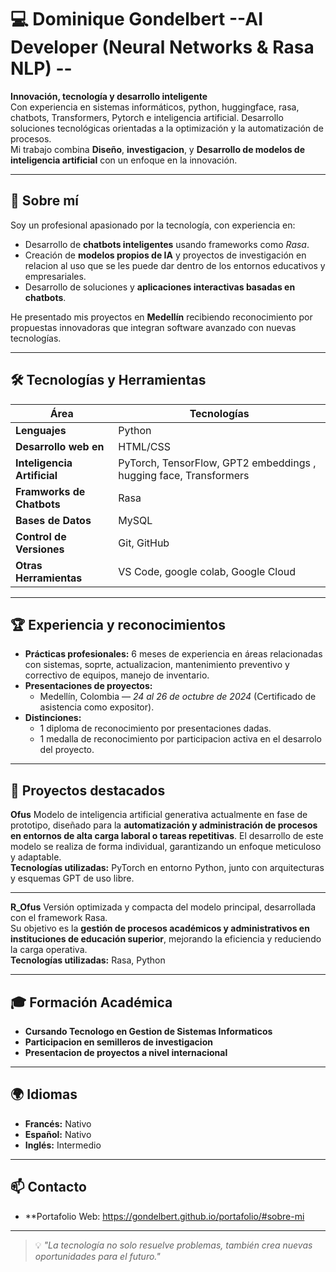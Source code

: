 # 💻 Dominique Gondelbert --AI Developer (Neural Networks & Rasa NLP) --

**Innovación, tecnología y desarrollo inteligente**  
Con experiencia en sistemas informáticos, python, huggingface, rasa, chatbots, Transformers, Pytorch e inteligencia artificial.
Desarrollo soluciones tecnológicas orientadas a la optimización y la automatización de procesos.  
Mi trabajo combina **Diseño**, **investigacion**, y **Desarrollo de modelos de inteligencia artificial** con un enfoque en la innovación.

---

## 📌 Sobre mí

Soy un profesional apasionado por la tecnología, con experiencia en:
- Desarrollo de **chatbots inteligentes** usando frameworks como *Rasa*.
- Creación de **modelos propios de IA** y proyectos de investigación en relacion al uso que se les puede dar dentro de los entornos educativos y empresariales.
- Desarrollo de soluciones y **aplicaciones interactivas basadas en chatbots**.

He presentado mis proyectos en **Medellín** recibiendo reconocimiento por propuestas innovadoras que integran software avanzado con nuevas tecnologías.

---

## 🛠 Tecnologías y Herramientas

| Área                  | Tecnologías |
|----------------------|-------------|
| **Lenguajes**        | Python |
| **Desarrollo web en** | HTML/CSS |
| **Inteligencia Artificial** | PyTorch, TensorFlow, GPT2 embeddings , hugging face, Transformers|
| **Framworks de Chatbots** | Rasa |
| **Bases de Datos** | MySQL|
| **Control de Versiones** | Git, GitHub|
| **Otras Herramientas** | VS Code, google colab, Google Cloud|

---

## 🏆 Experiencia y reconocimientos

- **Prácticas profesionales:** 6 meses de experiencia en áreas relacionadas con sistemas, soprte, actualizacion, mantenimiento preventivo y correctivo de equipos, manejo de inventario.  
- **Presentaciones de proyectos:**
  - Medellín, Colombia — *24 al 26 de octubre de 2024* (Certificado de asistencia como expositor).  
- **Distinciones:**
  - 1 diploma de reconocimiento por presentaciones dadas.  
  - 1 medalla de reconocimiento por participacion activa en el desarrolo del proyecto.
    
---

## 🚀 Proyectos destacados
**Ofus**
 Modelo de inteligencia artificial generativa actualmente en fase de prototipo, diseñado para la **automatización y administración de procesos en entornos de alta carga laboral o tareas repetitivas**.
El desarrollo de este modelo se realiza de forma individual, garantizando un enfoque meticuloso y adaptable.  
**Tecnologías utilizadas:** PyTorch en entorno Python, junto con arquitecturas y esquemas GPT de uso libre.

---
**R_Ofus**
 Versión optimizada y compacta del modelo principal, desarrollada con el framework Rasa.  
Su objetivo es la **gestión de procesos académicos y administrativos en instituciones de educación superior**, mejorando la eficiencia y reduciendo la carga operativa.  
**Tecnologías utilizadas:** Rasa, Python

---

## 🎓 Formación Académica

- **Cursando Tecnologo en Gestion de Sistemas Informaticos**  
- **Participacion en semilleros de investigacion**
- **Presentacion de proyectos a nivel internacional**

---

## 🌍 Idiomas

- **Francés:** Nativo  
- **Español:** Nativo  
- **Inglés:** Intermedio 
  
---

## 📫 Contacto
- **Portafolio Web: https://gondelbert.github.io/portafolio/#sobre-mi

---

> 💡 *"La tecnología no solo resuelve problemas, también crea nuevas oportunidades para el futuro."*
